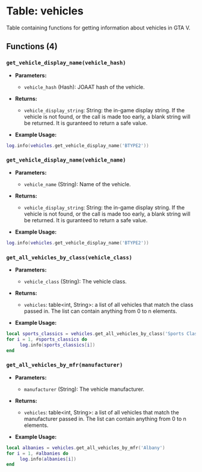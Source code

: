 # Table: vehicles

Table containing functions for getting information about vehicles in GTA V.

## Functions (4)

### `get_vehicle_display_name(vehicle_hash)`

- **Parameters:**
  - `vehicle_hash` (Hash): JOAAT hash of the vehicle.

- **Returns:**
  - `vehicle_display_string`: String: the in-game display string. If the vehicle is not found, or the call is made too early, a blank string will be returned. It is guranteed to return a safe value.

- **Example Usage:**
```lua
log.info(vehicles.get_vehicle_display_name('BTYPE2'))
```

### `get_vehicle_display_name(vehicle_name)`

- **Parameters:**
  - `vehicle_name` (String): Name of the vehicle.

- **Returns:**
  - `vehicle_display_string`: String: the in-game display string. If the vehicle is not found, or the call is made too early, a blank string will be returned. It is guranteed to return a safe value.

- **Example Usage:**
```lua
log.info(vehicles.get_vehicle_display_name('BTYPE2'))
```

### `get_all_vehicles_by_class(vehicle_class)`

- **Parameters:**
  - `vehicle_class` (String): The vehicle class.

- **Returns:**
  - `vehicles`: table<int, String>: a list of all vehicles that match the class passed in. The list can contain anything from 0 to n elements.

- **Example Usage:**
```lua
local sports_classics = vehicles.get_all_vehicles_by_class('Sports Classics')
for i = 1, #sports_classics do
     log.info(sports_classics[i])
end
```

### `get_all_vehicles_by_mfr(manufacturer)`

- **Parameters:**
  - `manufacturer` (String): The vehicle manufacturer.

- **Returns:**
  - `vehicles`: table<int, String>: a list of all vehicles that match the manufacturer passed in. The list can contain anything from 0 to n elements.

- **Example Usage:**
```lua
local albanies = vehicles.get_all_vehicles_by_mfr('Albany')
for i = 1, #albanies do
     log.info(albanies[i])
end
```